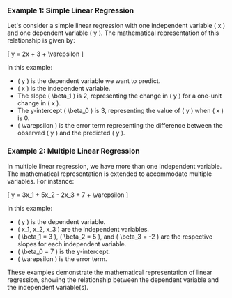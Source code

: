 

### Example 1: Simple Linear Regression

Let's consider a simple linear regression with one independent variable \( x \) and one dependent variable \( y \). The mathematical representation of this relationship is given by:

\[ y = 2x + 3 + \varepsilon \]

In this example:
- \( y \) is the dependent variable we want to predict.
- \( x \) is the independent variable.
- The slope \( \beta_1 \) is 2, representing the change in \( y \) for a one-unit change in \( x \).
- The y-intercept \( \beta_0 \) is 3, representing the value of \( y \) when \( x \) is 0.
- \( \varepsilon \) is the error term representing the difference between the observed \( y \) and the predicted \( y \).

### Example 2: Multiple Linear Regression

In multiple linear regression, we have more than one independent variable. The mathematical representation is extended to accommodate multiple variables. For instance:

\[ y = 3x_1 + 5x_2 - 2x_3 + 7 + \varepsilon \]

In this example:
- \( y \) is the dependent variable.
- \( x_1, x_2, x_3 \) are the independent variables.
- \( \beta_1 = 3 \), \( \beta_2 = 5 \), and \( \beta_3 = -2 \) are the respective slopes for each independent variable.
- \( \beta_0 = 7 \) is the y-intercept.
- \( \varepsilon \) is the error term.

These examples demonstrate the mathematical representation of linear regression, showing the relationship between the dependent variable and the independent variable(s).